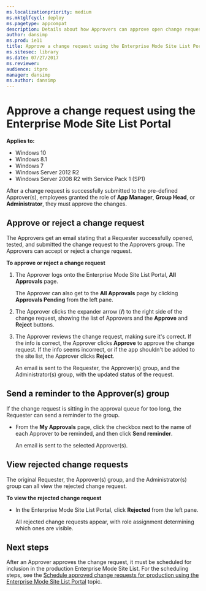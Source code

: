 ```yaml
---
ms.localizationpriority: medium
ms.mktglfcycl: deploy
ms.pagetype: appcompat
description: Details about how Approvers can approve open change requests in the Enterprise Mode Site List Portal.
author: dansimp
ms.prod: ie11
title: Approve a change request using the Enterprise Mode Site List Portal (Internet Explorer 11 for IT Pros)
ms.sitesec: library
ms.date: 07/27/2017
ms.reviewer: 
audience: itpromanager: dansimp
ms.author: dansimp
---
```


# Approve a change request using the Enterprise Mode Site List Portal

**Applies to:**

-   Windows 10
-   Windows 8.1
-   Windows 7
-   Windows Server 2012 R2
-   Windows Server 2008 R2 with Service Pack 1 (SP1)

After a change request is successfully submitted to the pre-defined Approver(s), employees granted the role of **App Manager**, **Group Head**, or **Administrator**, they must approve the changes.

## Approve or reject a change request
The Approvers get an email stating that a Requester successfully opened, tested, and submitted the change request to the Approvers group. The Approvers can accept or reject a change request.

**To approve or reject a change request**
1. The Approver logs onto the Enterprise Mode Site List Portal, **All Approvals** page.

   The Approver can also get to the **All Approvals** page by clicking **Approvals Pending** from the left pane.

2. The Approver clicks the expander arrow (**\/**) to the right side of the change request, showing the list of Approvers and the **Approve** and **Reject** buttons.

3. The Approver reviews the change request, making sure it's correct. If the info is correct, the Approver clicks **Approve** to approve the change request. If the info seems incorrect, or if the app shouldn't be added to the site list, the Approver clicks **Reject**.

   An email is sent to the Requester, the Approver(s) group, and the Administrator(s) group, with the updated status of the request.


## Send a reminder to the Approver(s) group
If the change request is sitting in the approval queue for too long, the Requester can send a reminder to the group.

- From the **My Approvals** page, click the checkbox next to the name of each Approver to be reminded, and then click **Send reminder**.

  An email is sent to the selected Approver(s).


## View rejected change requests
The original Requester, the Approver(s) group, and the Administrator(s) group can all view the rejected change request.

**To view the rejected change request**

- In the Enterprise Mode Site List Portal, click **Rejected** from the left pane.

   All rejected change requests appear, with role assignment determining which ones are visible.


## Next steps
After an Approver approves the change request, it must be scheduled for inclusion in the production Enterprise Mode Site List. For the scheduling steps, see the [Schedule approved change requests for production using the Enterprise Mode Site List Portal](schedule-production-change-enterprise-mode-portal.md) topic.

